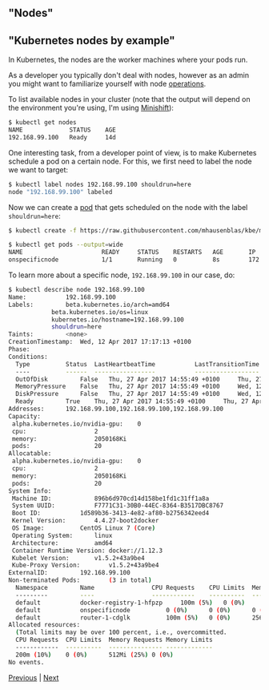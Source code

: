 ## "Nodes"
## "Kubernetes nodes by example"

In Kubernetes, the nodes are the worker machines where your pods run.

As a developer you typically don't deal with nodes, however as an admin
you might want to familiarize yourself with node [operations](https://kubernetes.io/docs/concepts/nodes/node/).

To list available nodes in your cluster (note that the output will depend on the environment
you're using, I'm using [Minishift](/diy/)):

```bash
$ kubectl get nodes
NAME             STATUS    AGE
192.168.99.100   Ready     14d
```

One interesting task, from a developer point of view, is to make Kubernetes
schedule a pod on a certain node. For this, we first need to label the node
we want to target:

```bash
$ kubectl label nodes 192.168.99.100 shouldrun=here
node "192.168.99.100" labeled
```

Now we can create a [pod](https://github.com/mhausenblas/kbe/blob/master/specs/nodes/pod.yaml)
that gets scheduled on the node with the label `shouldrun=here`:

```bash
$ kubectl create -f https://raw.githubusercontent.com/mhausenblas/kbe/master/specs/nodes/pod.yaml

$ kubectl get pods --output=wide
NAME                      READY     STATUS    RESTARTS   AGE       IP               NODE
onspecificnode            1/1       Running   0          8s        172.17.0.3       192.168.99.100
```

To learn more about a specific node, `192.168.99.100` in our case, do:

```bash
$ kubectl describe node 192.168.99.100
Name:			192.168.99.100
Labels:			beta.kubernetes.io/arch=amd64
			beta.kubernetes.io/os=linux
			kubernetes.io/hostname=192.168.99.100
			shouldrun=here
Taints:			<none>
CreationTimestamp:	Wed, 12 Apr 2017 17:17:13 +0100
Phase:
Conditions:
  Type			Status	LastHeartbeatTime			LastTransitionTime			Reason				Message
  ----			------	-----------------			------------------			------				-------
  OutOfDisk 		False 	Thu, 27 Apr 2017 14:55:49 +0100 	Thu, 27 Apr 2017 09:18:13 +0100 	KubeletHasSufficientDisk 	kubelet has sufficient disk space available
  MemoryPressure 	False 	Thu, 27 Apr 2017 14:55:49 +0100 	Wed, 12 Apr 2017 17:17:13 +0100 	KubeletHasSufficientMemory 	kubelet has sufficient memory available
  DiskPressure 		False 	Thu, 27 Apr 2017 14:55:49 +0100 	Wed, 12 Apr 2017 17:17:13 +0100 	KubeletHasNoDiskPressure 	kubelet has no disk pressure
  Ready 		True 	Thu, 27 Apr 2017 14:55:49 +0100 	Thu, 27 Apr 2017 09:18:24 +0100 	KubeletReady 			kubelet is posting ready status
Addresses:		192.168.99.100,192.168.99.100,192.168.99.100
Capacity:
 alpha.kubernetes.io/nvidia-gpu:	0
 cpu:					2
 memory:				2050168Ki
 pods:					20
Allocatable:
 alpha.kubernetes.io/nvidia-gpu:	0
 cpu:					2
 memory:				2050168Ki
 pods:					20
System Info:
 Machine ID:			896b6d970cd14d158be1fd1c31ff1a8a
 System UUID:			F7771C31-30B0-44EC-8364-B3517DBC8767
 Boot ID:			1d589b36-3413-4e82-af80-b2756342eed4
 Kernel Version:		4.4.27-boot2docker
 OS Image:			CentOS Linux 7 (Core)
 Operating System:		linux
 Architecture:			amd64
 Container Runtime Version:	docker://1.12.3
 Kubelet Version:		v1.5.2+43a9be4
 Kube-Proxy Version:		v1.5.2+43a9be4
ExternalID:			192.168.99.100
Non-terminated Pods:		(3 in total)
  Namespace			Name				CPU Requests	CPU Limits	Memory Requests	Memory Limits
  ---------			----				------------	----------	---------------	-------------
  default			docker-registry-1-hfpzp		100m (5%)	0 (0%)		256Mi (12%)	0 (0%)
  default			onspecificnode			0 (0%)		0 (0%)		0 (0%)		0 (0%)
  default			router-1-cdglk			100m (5%)	0 (0%)		256Mi (12%)	0 (0%)
Allocated resources:
  (Total limits may be over 100 percent, i.e., overcommitted.
  CPU Requests	CPU Limits	Memory Requests	Memory Limits
  ------------	----------	---------------	-------------
  200m (10%)	0 (0%)		512Mi (25%)	0 (0%)
No events.
```

[Previous](/page/k8s/page/jobs) | [Next](/page/k8s/page/api)
